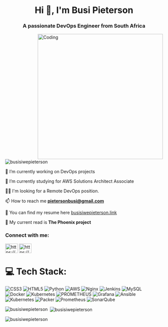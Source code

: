 
<h1 align="center">Hi 👋, I'm Busi Pieterson</h1>
<h3 align="center">A passionate DevOps Engineer from South Africa</h3>
<img align="right" alt="Coding" width="400" src="https://cdn-media-1.freecodecamp.org/code-radio/Saron3.gif" />

<p align="left"> <img src="https://komarev.com/ghpvc/?username=busisiwepieterson&label=Profile%20views&color=0e75b6&style=flat" alt="busisiwepieterson" /> </p>


🔭 I’m currently working on DevOps projects

🌱 I’m currently studying for AWS Solutions Architect Associate

👨‍💻 I'm looking for a Remote DevOps position.

📫 How to reach me **pietersonbusi@gmail.com**

📄 You can find my resume here [busisiwepieterson.link](busisiwepieterson.link)

📖 My current read is **The Phoenix project**


<h3 align="left">Connect with me:</h3>
<p align="left">
<a href="https://linkedin.com/in/https://www.linkedin.com/in/busisiwe-pieterson-1a284b135/" target="blank"><img align="center" src="https://raw.githubusercontent.com/rahuldkjain/github-profile-readme-generator/master/src/images/icons/Social/linked-in-alt.svg" alt="https://www.linkedin.com/in/busisiwe-pieterson-1a284b135/" height="30" width="40" /></a>
<a href="https://hashnode.com/https://busipieterson.hashnode.dev/" target="blank"><img align="center" src="https://raw.githubusercontent.com/rahuldkjain/github-profile-readme-generator/master/src/images/icons/Social/hashnode.svg" alt="https://busipieterson.hashnode.dev/" height="30" width="40" /></a>
</p>

# 💻 Tech Stack:
![CSS3](https://img.shields.io/badge/css3-%231572B6.svg?style=for-the-badge&logo=css3&logoColor=white) ![HTML5](https://img.shields.io/badge/html5-%23E34F26.svg?style=for-the-badge&logo=html5&logoColor=white) ![Python](https://img.shields.io/badge/python-3670A0?style=for-the-badge&logo=python&logoColor=ffdd54) ![AWS](https://img.shields.io/badge/AWS-%23FF9900.svg?style=for-the-badge&logo=amazon-aws&logoColor=white) ![Nginx](https://img.shields.io/badge/nginx-%23009639.svg?style=for-the-badge&logo=nginx&logoColor=white) ![Jenkins](https://img.shields.io/badge/jenkins-%232C5263.svg?style=for-the-badge&logo=jenkins&logoColor=white) ![MySQL](https://img.shields.io/badge/mysql-%2300000f.svg?style=for-the-badge&logo=mysql&logoColor=white) ![Docker](https://img.shields.io/badge/docker-%230db7ed.svg?style=for-the-badge&logo=docker&logoColor=white) ![Kubernetes](https://img.shields.io/badge/kubernetes-%23326ce5.svg?style=for-the-badge&logo=kubernetes&logoColor=white) ![PROMETHEUS](https://img.shields.io/badge/prometheus-E6522C.svg?style=for-the-badge&logo=prometheus&logoColor=white&color=%23E6522C)  ![Grafana](https://img.shields.io/badge/grafana-%23F46800.svg?style=for-the-badge&logo=grafana&logoColor=white) ![Ansible](https://img.shields.io/badge/ansible-%231A1918.svg?style=for-the-badge&logo=ansible&logoColor=white) ![Kubernetes](https://img.shields.io/badge/kubernetes-%23326ce5.svg?style=for-the-badge&logo=kubernetes&logoColor=white) ![Packer](https://img.shields.io/badge/packer-%23E7EEF0.svg?style=for-the-badge&logo=packer&logoColor=%2302A8EF) ![Prometheus](https://img.shields.io/badge/Prometheus-E6522C?style=for-the-badge&logo=Prometheus&logoColor=white) ![SonarQube](https://img.shields.io/badge/SonarQube-black?style=for-the-badge&logo=sonarqube&logoColor=4E9BCD) 

<p><img align="left" src="https://github-readme-stats.vercel.app/api/top-langs?username=busisiwepieterson&show_icons=true&locale=en&layout=compact" alt="busisiwepieterson" /></p>

<p>&nbsp;<img align="center" src="https://github-readme-stats.vercel.app/api?username=busisiwepieterson&show_icons=true&locale=en" alt="busisiwepieterson" /></p>

<p><img align="center" src="https://github-readme-streak-stats.herokuapp.com/?user=busisiwepieterson&" alt="busisiwepieterson" /></p>


